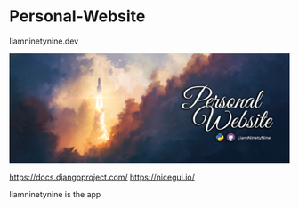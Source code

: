 # Personal-Website
 liamninetynine.dev

![personal website cover](personal_website.png)

https://docs.djangoproject.com/
https://nicegui.io/


liamninetynine is the app